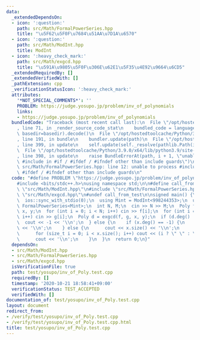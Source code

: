 ```yaml
---
data:
  _extendedDependsOn:
  - icon: ':question:'
    path: src/Math/FormalPowerSeries.hpp
    title: "\u5F62\u5F0F\u7684\u51AA\u7D1A\u6570"
  - icon: ':question:'
    path: src/Math/ModInt.hpp
    title: ModInt
  - icon: ':heavy_check_mark:'
    path: src/Math/exgcd.hpp
    title: "\u591A\u9805\u5F0F\u306E\u62E1\u5F35\u4E92\u9664\u6CD5"
  _extendedRequiredBy: []
  _extendedVerifiedWith: []
  _pathExtension: cpp
  _verificationStatusIcon: ':heavy_check_mark:'
  attributes:
    '*NOT_SPECIAL_COMMENTS*': ''
    PROBLEM: https://judge.yosupo.jp/problem/inv_of_polynomials
    links:
    - https://judge.yosupo.jp/problem/inv_of_polynomials
  bundledCode: "Traceback (most recent call last):\n  File \"/opt/hostedtoolcache/Python/3.9.0/x64/lib/python3.9/site-packages/onlinejudge_verify/documentation/build.py\"\
    , line 71, in _render_source_code_stat\n    bundled_code = language.bundle(stat.path,\
    \ basedir=basedir).decode()\n  File \"/opt/hostedtoolcache/Python/3.9.0/x64/lib/python3.9/site-packages/onlinejudge_verify/languages/cplusplus.py\"\
    , line 191, in bundle\n    bundler.update(path)\n  File \"/opt/hostedtoolcache/Python/3.9.0/x64/lib/python3.9/site-packages/onlinejudge_verify/languages/cplusplus_bundle.py\"\
    , line 399, in update\n    self.update(self._resolve(pathlib.Path(included), included_from=path))\n\
    \  File \"/opt/hostedtoolcache/Python/3.9.0/x64/lib/python3.9/site-packages/onlinejudge_verify/languages/cplusplus_bundle.py\"\
    , line 398, in update\n    raise BundleErrorAt(path, i + 1, \"unable to process\
    \ #include in #if / #ifdef / #ifndef other than include guards\")\nonlinejudge_verify.languages.cplusplus_bundle.BundleErrorAt:\
    \ src/Math/FormalPowerSeries.hpp: line 12: unable to process #include in #if /\
    \ #ifdef / #ifndef other than include guards\n"
  code: "#define PROBLEM \"https://judge.yosupo.jp/problem/inv_of_polynomials\"\n\n\
    #include <bits/stdc++.h>\nusing namespace std;\n\n#define call_from_test\n#include\
    \ \"src/Math/ModInt.hpp\"\n#include \"src/Math/FormalPowerSeries.hpp\"\n#include\
    \ \"src/Math/exgcd.hpp\"\n#undef call_from_test\n\nsigned main() {\n  cin.tie(0);\n\
    \  ios::sync_with_stdio(0);\n  using Mint = ModInt<998244353>;\n  using Poly =\
    \ FormalPowerSeries<Mint>;\n  int N, M;\n  cin >> N >> M;\n  Poly f(N), g(M),\
    \ x, y;\n  for (int i = 0; i < N; i++) cin >> f[i];\n  for (int i = 0; i < M;\
    \ i++) cin >> g[i];\n  Poly d = exgcd(f, g, x, y);\n  if (d.deg() != 0) {\n  \
    \  cout << -1 << '\\n';\n  } else {\n    if (x.deg() == -1) {\n      cout << 0\
    \ << '\\n';\n    } else {\n      cout << x.size() << '\\n';\n      x /= d[0];\n\
    \      for (size_t i = 0; i < x.size(); i++) cout << (i ? \" \" : \"\") << x[i];\n\
    \      cout << '\\n';\n    }\n  }\n  return 0;\n}"
  dependsOn:
  - src/Math/ModInt.hpp
  - src/Math/FormalPowerSeries.hpp
  - src/Math/exgcd.hpp
  isVerificationFile: true
  path: test/yosupo/inv_of_Poly.test.cpp
  requiredBy: []
  timestamp: '2020-10-21 18:58:41+09:00'
  verificationStatus: TEST_ACCEPTED
  verifiedWith: []
documentation_of: test/yosupo/inv_of_Poly.test.cpp
layout: document
redirect_from:
- /verify/test/yosupo/inv_of_Poly.test.cpp
- /verify/test/yosupo/inv_of_Poly.test.cpp.html
title: test/yosupo/inv_of_Poly.test.cpp
---
```

